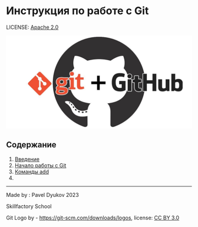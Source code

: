 # Инструкция по работе с Git

LICENSE: [Apache 2.0](./LICENSE)

![Git Logo](./photos/git+github.jpg)

 
## Содержание

1. [Введение](./introduction.md)
2. [Начало работы с Git](./gitstartup.md)
3. [Команды add](./gitcommands.md)
4. 


---
Made by : Pavel Dyukov 2023 

Skillfactory School

Git Logo by - https://git-scm.com/downloads/logos, license: [CC BY 3.0](https://creativecommons.org/licenses/by/3.0/)